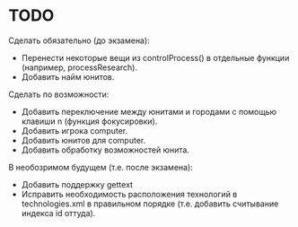 TODO
====
Сделать обязательно (до экзамена):
* Перенести некоторые вещи из controlProcess() в отдельные функции (например, processResearch).
* Добавить найм юнитов.

Сделать по возможности:
* Добавить переключение между юнитами и городами с помощью клавиши n (функция фокусировки).
* Добавить игрока computer.
* Добавить юнитов для computer.
* Добавить обработку возможностей юнита.

В необозримом будущем (т.е. после экзамена):
* Добавить поддержку gettext
* Исправить необходимость расположения технологий в technologies.xml в правильном порядке (т.е. добавить считывание индекса id оттуда).
